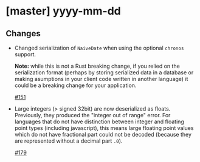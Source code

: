 # [master] yyyy-mm-dd

## Changes
* Changed serialization of `NaiveDate` when using the optional `chronos` support.

  **Note:** while this is not a Rust breaking change, if you relied on the serialization format (perhaps by storing serialized data in a database or making asumptions in your client code written in another language) it could be a breaking change for your application.

  [#151](https://github.com/graphql-rust/juniper/pull/151)

* Large integers (> signed 32bit) are now deserialized as floats. Previously,
  they produced the "integer out of range" error. For languages that do not
  have distinction between integer and floating point types (including
  javascript), this means large floating point values which do not have
  fractional part could not be decoded (because they are represented without
  a decimal part `.0`).

  [#179](https://github.com/graphql-rust/juniper/pull/179)

